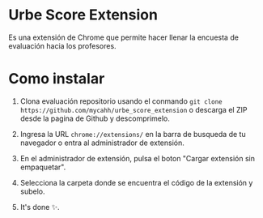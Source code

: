 
# Urbe Score Extension

Es una extensión de Chrome que permite hacer llenar la encuesta de evaluación hacia los profesores.

# Como instalar
1. Clona evaluación repositorio usando el conmando ``` git clone https://github.com/mycahh/urbe_score_extension ``` o descarga el ZIP desde la pagina de Github y descomprimelo.

2. Ingresa la URL ```chrome://extensions/``` en la barra de busqueda de tu navegador o entra al administrador de extensión.

3. En el administrador de extensión, pulsa el boton "Cargar extensión sin empaquetar".

4. Selecciona la carpeta donde se encuentra el código de la extensión y subelo.

5. It's done ✨.